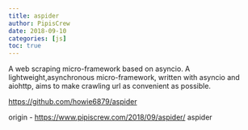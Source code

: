 ```yaml
---
title: aspider
author: PipisCrew
date: 2018-09-10
categories: [js]
toc: true
---
```


A web scraping micro-framework based on asyncio. A lightweight,asynchronous micro-framework, written with asyncio and aiohttp, aims to make crawling url as convenient as possible.

https://github.com/howie6879/aspider

origin - https://www.pipiscrew.com/2018/09/aspider/ aspider